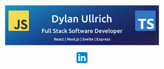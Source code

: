 ![Dylan Ullrich - GitHub Banner](./images/github-banner.png)

<p align="center">
<a href="https://www.linkedin.com/in/dsullrich/" target="_blank" rel="noopener noreferrer"><img src="./images/linkedin.png" alt="linkedin logo"></a>
</p>
